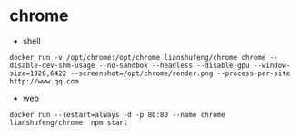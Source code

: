 # chrome



- shell
````shell
docker run -v /opt/chrome:/opt/chrome lianshufeng/chrome chrome --disable-dev-shm-usage --no-sandbox --headless --disable-gpu --window-size=1920,6422 --screenshot=/opt/chrome/render.png --process-per-site http://www.qq.com

````

- web
````shell
docker run --restart=always -d -p 80:80 --name chrome lianshufeng/chrome  npm start
````